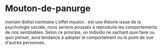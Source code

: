 # Mouton-de-panurge
*mariam ibtihel narimane*
L’effet mouton  :  est une théorie issue de la psychologie sociale, nous serions poussés à reproduire les comportements de nos semblables. Selon ce principe, un individu ne sachant quoi faire ou quoi penser, aura tendance à adopter le comportement ou le point de vue d'autres personnes.


